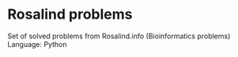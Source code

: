 # Rosalind problems
Set of solved problems from Rosalind.info (Bioinformatics problems)
Language: Python
